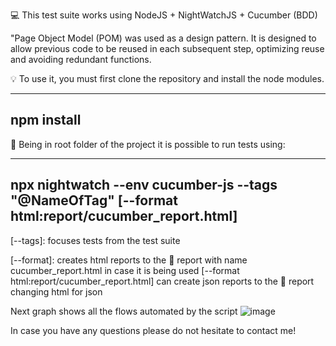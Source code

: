 :computer: This test suite works using NodeJS + NightWatchJS + Cucumber (BDD)

"Page Object Model (POM) was used as a design pattern. 
It is designed to allow previous code to be reused in each subsequent step, optimizing reuse and avoiding redundant functions. 


:bulb: To use it, you must first clone the repository and install the node modules.




--------------------------------------------------------------------------------------------------------------
npm install
---------------------------------------------------------------------------------------------------------------




:dart: Being in root folder of the project it is possible to run tests using:




--------------------------------------------------------------------------------------------------------------
npx nightwatch --env cucumber-js --tags "@NameOfTag"  [--format html:report/cucumber_report.html]
--------------------------------------------------------------------------------------------------------------




[--tags]: focuses tests from the test suite


[--format]: creates html reports to the :file_folder: report with name cucumber_report.html in case it is being used [--format html:report/cucumber_report.html]
          can create json reports to the :file_folder: report changing html for json


Next graph shows all the flows automated by the script
![image](https://user-images.githubusercontent.com/60762744/211461622-2a114da7-025e-476c-9d48-bb51c91e29a5.png)


In case you have any questions please do not hesitate to contact me!

